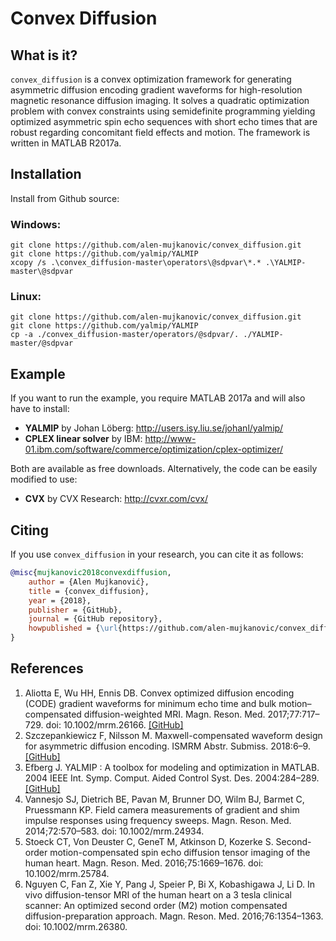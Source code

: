 # Convex Diffusion


## What is it?

`convex_diffusion` is a convex optimization framework for generating asymmetric diffusion encoding gradient waveforms for high-resolution magnetic resonance diffusion imaging. 
It solves a quadratic optimization problem with convex constraints using semidefinite programming yielding optimized asymmetric spin echo sequences with short echo times that are robust regarding concomitant field effects and motion. The framework is written in MATLAB R2017a.

## Installation
Install from Github source:

### Windows:
```
git clone https://github.com/alen-mujkanovic/convex_diffusion.git
git clone https://github.com/yalmip/YALMIP
xcopy /s .\convex_diffusion-master\operators\@sdpvar\*.* .\YALMIP-master\@sdpvar
```
### Linux:
```
git clone https://github.com/alen-mujkanovic/convex_diffusion.git
git clone https://github.com/yalmip/YALMIP
cp -a ./convex_diffusion-master/operators/@sdpvar/. ./YALMIP-master/@sdpvar
```


## Example

If you want to run the example, you require MATLAB 2017a and will also have to install:
- **YALMIP** by Johan Löberg: http://users.isy.liu.se/johanl/yalmip/
- **CPLEX linear solver** by IBM: http://www-01.ibm.com/software/commerce/optimization/cplex-optimizer/

Both are available as free downloads. Alternatively, the code can be easily modified to use:
- **CVX** by CVX Research: http://cvxr.com/cvx/

## Citing

If you use `convex_diffusion` in your research, you can cite it as follows:
```bibtex
@misc{mujkanovic2018convexdiffusion,
    author = {Alen Mujkanović},
    title = {convex_diffusion},
    year = {2018},
    publisher = {GitHub},
    journal = {GitHub repository},
    howpublished = {\url{https://github.com/alen-mujkanovic/convex_diffusion}},
}
```

## References

1. Aliotta E, Wu HH, Ennis DB. Convex optimized diffusion encoding (CODE) gradient waveforms for minimum echo time and bulk motion–compensated diffusion-weighted MRI. Magn. Reson. Med. 2017;77:717–729. doi: 10.1002/mrm.26166. [[GitHub]](https://github.com/ealiotta/code-gradient-design)
2. Szczepankiewicz F, Nilsson M. Maxwell-compensated waveform design for asymmetric diffusion encoding. ISMRM Abstr. Submiss. 2018:6–9. [[GitHub]](https://github.com/jsjol/NOW/blob/master/now_maxwell_coeff.m)
3. Efberg J. YALMIP : A toolbox for modeling and optimization in MATLAB. 2004 IEEE Int. Symp. Comput. Aided Control Syst. Des. 2004:284–289. [[GitHub]](https://github.com/yalmip/YALMIP)
4. Vannesjo SJ, Dietrich BE, Pavan M, Brunner DO, Wilm BJ, Barmet C, Pruessmann KP. Field camera measurements of gradient and shim impulse responses using frequency sweeps. Magn. Reson. Med. 2014;72:570–583. doi: 10.1002/mrm.24934.
5. Stoeck CT, Von Deuster C, GeneT M, Atkinson D, Kozerke S. Second-order motion-compensated spin echo diffusion tensor imaging of the human heart. Magn. Reson. Med. 2016;75:1669–1676. doi: 10.1002/mrm.25784.
6. Nguyen C, Fan Z, Xie Y, Pang J, Speier P, Bi X, Kobashigawa J, Li D. In vivo diffusion-tensor MRI of the human heart on a 3 tesla clinical scanner: An optimized second order (M2) motion compensated diffusion-preparation approach. Magn. Reson. Med. 2016;76:1354–1363. doi: 10.1002/mrm.26380.